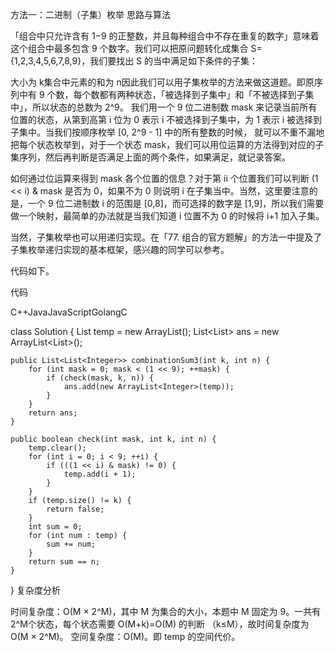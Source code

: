 方法一：二进制（子集）枚举
思路与算法

「组合中只允许含有 1−9 的正整数，并且每种组合中不存在重复的数字」意味着这个组合中最多包含 9 个数字。我们可以把原问题转化成集合 S={1,2,3,4,5,6,7,8,9}，我们要找出 S 的当中满足如下条件的子集：

大小为 k集合中元素的和为 n因此我们可以用子集枚举的方法来做这道题。即原序列中有 9 个数，每个数都有两种状态，「被选择到子集中」和「不被选择到子集中」，所以状态的总数为 2^9。
我们用一个 9 位二进制数 mask 来记录当前所有位置的状态，从第到高第 i 位为 0 表示 i 不被选择到子集中，为 1 表示 i 被选择到子集中。当我们按顺序枚举 [0, 2^9 - 1] 中的所有整数的时候，
就可以不重不漏地把每个状态枚举到，对于一个状态 mask，我们可以用位运算的方法得到对应的子集序列，然后再判断是否满足上面的两个条件，如果满足，就记录答案。

如何通过位运算来得到 mask 各个位置的信息？对于第 ii 个位置我们可以判断 (1 << i) & mask 是否为 0，如果不为 0 则说明 i 在子集当中。当然，这里要注意的是，一个 9 位二进制数 i 的范围是
[0,8]，而可选择的数字是 [1,9]，所以我们需要做一个映射，最简单的办法就是当我们知道 i 位置不为 0 的时候将 i+1 加入子集。

当然，子集枚举也可以用递归实现。在「77. 组合的官方题解」的方法一中提及了子集枚举递归实现的基本框架，感兴趣的同学可以参考。

代码如下。

代码

C++JavaJavaScriptGolangC

class Solution {
List<Integer> temp = new ArrayList<Integer>();
List<List<Integer>> ans = new ArrayList<List<Integer>>();

    public List<List<Integer>> combinationSum3(int k, int n) {
        for (int mask = 0; mask < (1 << 9); ++mask) {
            if (check(mask, k, n)) {
                ans.add(new ArrayList<Integer>(temp));
            }
        }
        return ans;
    }

    public boolean check(int mask, int k, int n) {
        temp.clear();
        for (int i = 0; i < 9; ++i) {
            if (((1 << i) & mask) != 0) {
                temp.add(i + 1);
            }
        }
        if (temp.size() != k) {
            return false;
        }
        int sum = 0;
        for (int num : temp) {
            sum += num;
        }
        return sum == n;
    }
}
复杂度分析

时间复杂度：O(M × 2^M)，其中 M 为集合的大小，本题中 M 固定为 9。一共有 2^M个状态，每个状态需要 O(M+k)=O(M) 的判断 （k≤M），故时间复杂度为 O(M × 2^M)。
空间复杂度：O(M)。即 temp 的空间代价。
